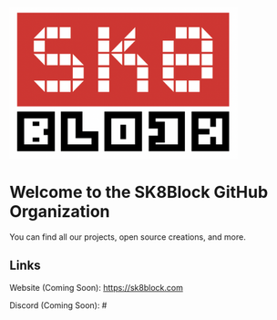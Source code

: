 <img src="https://raw.githubusercontent.com/sk8block/.github/main/profile/sk8logo.png" alt="drawing" width="400"/>

# Welcome to the SK8Block GitHub Organization

You can find all our projects, open source creations, and more.

## Links

Website (Coming Soon): https://sk8block.com

Discord (Coming Soon): #
